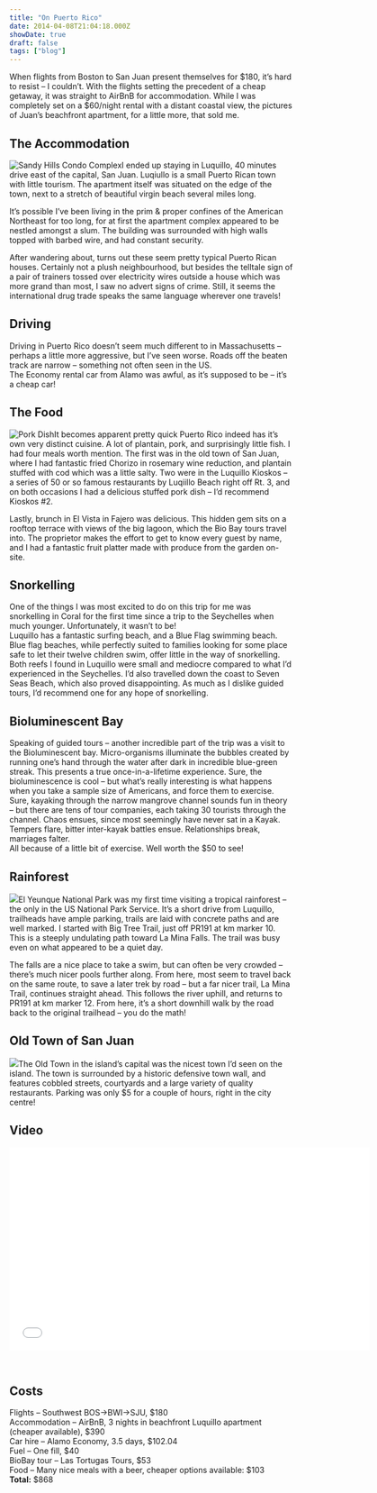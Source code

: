 ```yaml
---
title: "On Puerto Rico"
date: 2014-04-08T21:04:18.000Z
showDate: true
draft: false
tags: ["blog"]
---
```



When flights from Boston to San Juan present themselves for $180, it’s hard to resist – I couldn’t. With the flights setting the precedent of a cheap getaway, it was straight to AirBnB for accommodation. While I was completely set on a $60/night rental with a distant coastal view, the pictures of Juan’s beachfront apartment, for a little more, that sold me.


##  The Accommodation

![](http://res.cloudinary.com/cianclarke/image/upload/c_scale,w_800/v1396990728/IMG_9800_vtijh6.jpg "Sandy Hills Condo Complex")I ended up staying in Luquillo, 40 minutes drive east of the capital, San Juan. Luqiullo is a small Puerto Rican town with little tourism. The apartment itself was situated on the edge of the town, next to a stretch of beautiful virgin beach several miles long.

It’s possible I’ve been living in the prim & proper confines of the American Northeast for too long, for at first the apartment complex appeared to be nestled amongst a slum. The building was surrounded with high walls topped with barbed wire, and had constant security.

After wandering about, turns out these seem pretty typical Puerto Rican houses. Certainly not a plush neighbourhood, but besides the telltale sign of a pair of trainers tossed over electricity wires outside a house which was more grand than most, I saw no advert signs of crime. Still, it seems the international drug trade speaks the same language wherever one travels!


##  Driving

Driving in Puerto Rico doesn’t seem much different to in Massachusetts – perhaps a little more aggressive, but I’ve seen worse. Roads off the beaten track are narrow – something not often seen in the US.  
 The Economy rental car from Alamo was awful, as it’s supposed to be – it’s a cheap car!


##  The Food

![](http://res.cloudinary.com/cianclarke/image/upload/v1396990846/IMG_1917_vljtru.jpg "Pork Dish")It becomes apparent pretty quick Puerto Rico indeed has it’s own very distinct cuisine. A lot of plantain, pork, and surprisingly little fish. I had four meals worth mention. The first was in the old town of San Juan, where I had fantastic fried Chorizo in rosemary wine reduction, and plantain stuffed with cod which was a little salty. Two were in the Luquillo Kioskos – a series of 50 or so famous restaurants by Luqiillo Beach right off Rt. 3, and on both occasions I had a delicious stuffed pork dish – I’d recommend Kioskos #2.

Lastly, brunch in El Vista in Fajero was delicious. This hidden gem sits on a rooftop terrace with views of the big lagoon, which the Bio Bay tours travel into. The proprietor makes the effort to get to know every guest by name, and I had a fantastic fruit platter made with produce from the garden on-site.


##  Snorkelling

One of the things I was most excited to do on this trip for me was snorkelling in Coral for the first time since a trip to the Seychelles when much younger. Unfortunately, it wasn’t to be!  
 Luquillo has a fantastic surfing beach, and a Blue Flag swimming beach. Blue flag beaches, while perfectly suited to families looking for some place safe to let their twelve children swim, offer little in the way of snorkelling. Both reefs I found in Luquillo were small and mediocre compared to what I’d experienced in the Seychelles. I’d also travelled down the coast to Seven Seas Beach, which also proved disappointing. As much as I dislike guided tours, I’d recommend one for any hope of snorkelling.


##  Bioluminescent Bay

Speaking of guided tours – another incredible part of the trip was a visit to the Bioluminescent bay. Micro-organisms illuminate the bubbles created by running one’s hand through the water after dark in incredible blue-green streak. This presents a true once-in-a-lifetime experience. Sure, the bioluminescence is cool – but what’s really interesting is what happens when you take a sample size of Americans, and force them to exercise. Sure, kayaking through the narrow mangrove channel sounds fun in theory – but there are tens of tour companies, each taking 30 tourists through the channel. Chaos ensues, since most seemingly have never sat in a Kayak. Tempers flare, bitter inter-kayak battles ensue. Relationships break, marriages falter.  
 All because of a little bit of exercise. Well worth the $50 to see!


##  Rainforest

![](http://res.cloudinary.com/cianclarke/image/upload/c_scale,w_300/v1396990729/IMG_9972_j6xjvj.jpg)El Yeunque National Park was my first time visiting a tropical rainforest – the only in the US National Park Service. It’s a short drive from Luquillo, trailheads have ample parking, trails are laid with concrete paths and are well marked. I started with Big Tree Trail, just off PR191 at km marker 10. This is a steeply undulating path toward La Mina Falls. The trail was busy even on what appeared to be a quiet day.

The falls are a nice place to take a swim, but can often be very crowded – there’s much nicer pools further along. From here, most seem to travel back on the same route, to save a later trek by road – but a far nicer trail, La Mina Trail, continues straight ahead. This follows the river uphill, and returns to PR191 at km marker 12. From here, it’s a short downhill walk by the road back to the original trailhead – you do the math!


##  Old Town of San Juan

![](http://res.cloudinary.com/cianclarke/image/upload/c_scale,w_400/v1396990728/IMG_9821_vftri6.jpg)The Old Town in the island’s capital was the nicest town I’d seen on the island. The town is surrounded by a historic defensive town wall, and features cobbled streets, courtyards and a large variety of quality restaurants. Parking was only $5 for a couple of hours, right in the city centre!


##  


##  Video

<iframe allowfullscreen="" frameborder="0" height="360" mozallowfullscreen="" src="//player.vimeo.com/video/90995922" title="Puerto Rico" webkitallowfullscreen="" width="640"></iframe>

 


##  Costs

Flights – Southwest BOS->BWI->SJU, $180  
 Accommodation – AirBnB, 3 nights in beachfront Luquillo apartment (cheaper available), $390  
 Car hire – Alamo Economy, 3.5 days, $102.04  
 Fuel – One fill, $40  
 BioBay tour – Las Tortugas Tours, $53  
 Food – Many nice meals with a beer, cheaper options available: $103  
**Total:** $868

 

 



